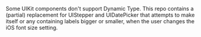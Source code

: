 Some UIKit components don't support Dynamic Type. This repo contains a
(partial) replacement for UIStepper and UIDatePicker that attempts to make
itself or any containing labels bigger or smaller, when the user changes the
iOS font size setting.


